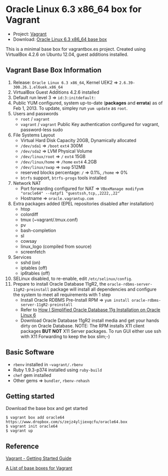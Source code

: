 # Oracle Linux 6.3 x86_64 box for Vagrant

* Project: [Vagrant](https://github.com/terrywang/vagrant)
* Download: [Oracle Linux 6.3 x86_64 base box](https://www.dropbox.com/s/zejz4yljiexqcfu/oracle64.box)

This is a minimal base box for vagrantbox.es project. Created using VirtualBox 4.2.6 on Ubuntu 12.04, guest additions installed.

## Vagrant Base Box Information

1. Release: `Oracle Linux 6.3 x86_64`, Kernel UEK2 => `2.6.39-300.26.1.el6uek.x86_64`
2. VirtualBox Guest Additions 4.2.6 installed
3. Default run level 3 => `id:3:initdefault:`
4. Public YUM configured, system up-to-date (**packages** and **errata**) as of Feb 1, 2013. To update, simpley run `yum update` as `root`.
5. Users and passwords
    * `root` / `vagrant`
    * `vagrant` / `vagrant` Public Key authentication configured for vagrant, password-less sudo
6. File Systems Layout
    * Virtual Hard Disk Capacity 20GB, Dynamically allocated
    * `/dev/sda1` => `/boot` `ext4` 300M
    * `/dev/sda2` => LVM Physical Volume
    * `/dev/linux/root` => `/` `ext4` 15GB
    * `/dev/linux/home` => `/home` `ext4` 4.2GB
    * `/dev/linux/swap` => `swap` 512MB
    * reserved blocks percentage: `/` => 0.1%, `/home` => 0%
    * `btrfs` support, `btrfs-progs` tools installed
7. Network NAT
    * Port forwarding configured for NAT => `VBoxManage modifyvm "oracle64" --natpf1 "guestssh,tcp,,2222,,22"`
    * Hostname => `oracle.vagrantup.com`
8. Extra packages added (EPEL repositories disabled after installation)
    * htop
    * colordiff
    * tmux (~vagrant/.tmux.conf)
    * pv
    * bash-completion
    * sl
    * cowsay
    * linux_logo (compiled from source)
    * screenfetch
9. Services
    * sshd (on)
    * iptables (off)
    * ip6tables (off)
10. SELinux disabled, to re-enable, edit `/etc/selinux/config`.
11. Prepare to install Oracle Database 11gR2, the `oracle-rdbms-server-11gR2-preinstall` package will install all dependencies and configure the system to meet all requirements with 1 step
    * Install Oracle RDBMS Pre-Install RPM => `yum install oracle-rdbms-server-11gR2-preinstall`
    * Refer to [How I Simplified Oracle Database 11g Installation on Oracle Linux 6](http://www.oracle.com/technetwork/articles/servers-storage-admin/ginnydbinstallonlinux6-1845247.html)
    * Download Oracle Database 11gR2 install media and get your hands dirty on Oracle Database. NOTE: The RPM installs X11 client packages **BUT NOT** X11 Server packages. To run GUI either use ssh with X11 Forwarding to keep the box slim;-)

## Basic Software
* `rbenv` installed in `~vagrant/.rbenv`
* Ruby 1.9.3-p374 installed using `ruby-build`
* `chef` gem installed
* Other gems => `bundler`, `rbenv-rehash`

## Getting started

Download the base box and get started

```
$ vagrant box add oracle64 https://www.dropbox.com/s/zejz4yljiexqcfu/oracle64.box
$ vagrant init oracle64
$ vagrant up
```

## Reference

[Vagrant - Getting Started Guide](http://docs.vagrantup.com/v1/docs/getting-started/index.html)

[A List of base boxes for Vagrant](http://vagrantbox.es/)
